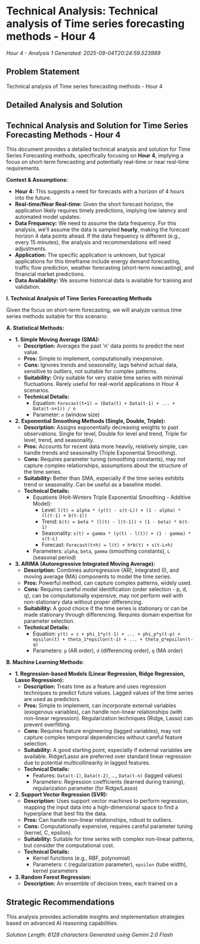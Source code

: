 # Technical Analysis: Technical analysis of Time series forecasting methods - Hour 4
*Hour 4 - Analysis 1*
*Generated: 2025-09-04T20:24:59.523989*

## Problem Statement
Technical analysis of Time series forecasting methods - Hour 4

## Detailed Analysis and Solution
## Technical Analysis and Solution for Time Series Forecasting Methods - Hour 4

This document provides a detailed technical analysis and solution for Time Series Forecasting methods, specifically focusing on **Hour 4**, implying a focus on short-term forecasting and potentially real-time or near real-time requirements.

**Context & Assumptions:**

*   **Hour 4:**  This suggests a need for forecasts with a horizon of 4 hours into the future.
*   **Real-time/Near Real-time:**  Given the short forecast horizon, the application likely requires timely predictions, implying low latency and automated model updates.
*   **Data Frequency:** We need to assume the data frequency. For this analysis, we'll assume the data is sampled **hourly**, making the forecast horizon 4 data points ahead. If the data frequency is different (e.g., every 15 minutes), the analysis and recommendations will need adjustments.
*   **Application:** The specific application is unknown, but typical applications for this timeframe include energy demand forecasting, traffic flow prediction, weather forecasting (short-term nowcasting), and financial market predictions.
*   **Data Availability:** We assume historical data is available for training and validation.

**I. Technical Analysis of Time Series Forecasting Methods**

Given the focus on short-term forecasting, we will analyze various time series methods suitable for this scenario:

**A. Statistical Methods:**

*   **1. Simple Moving Average (SMA):**
    *   **Description:** Averages the past 'n' data points to predict the next value.
    *   **Pros:** Simple to implement, computationally inexpensive.
    *   **Cons:**  Ignores trends and seasonality, lags behind actual data, sensitive to outliers, not suitable for complex patterns.
    *   **Suitability:**  Only suitable for very stable time series with minimal fluctuations.  Rarely useful for real-world applications in Hour 4 scenarios.
    *   **Technical Details:**
        *   Equation:  `Forecast(t+1) = (Data(t) + Data(t-1) + ... + Data(t-n+1)) / n`
        *   Parameter: `n` (window size)
*   **2. Exponential Smoothing Methods (Single, Double, Triple):**
    *   **Description:**  Assigns exponentially decreasing weights to past observations. Single for level, Double for level and trend, Triple for level, trend, and seasonality.
    *   **Pros:**  Accounts for recent data more heavily, relatively simple, can handle trends and seasonality (Triple Exponential Smoothing).
    *   **Cons:** Requires parameter tuning (smoothing constants), may not capture complex relationships, assumptions about the structure of the time series.
    *   **Suitability:**  Better than SMA, especially if the time series exhibits trend or seasonality.  Can be useful as a baseline model.
    *   **Technical Details:**
        *   Equations (Holt-Winters Triple Exponential Smoothing - Additive Model):
            *   Level:  `l(t) = alpha * (y(t) - s(t-L)) + (1 - alpha) * (l(t-1) + b(t-1))`
            *   Trend:  `b(t) = beta * (l(t) - l(t-1)) + (1 - beta) * b(t-1)`
            *   Seasonality: `s(t) = gamma * (y(t) - l(t)) + (1 - gamma) * s(t-L)`
            *   Forecast: `Forecast(t+h) = l(t) + h*b(t) + s(t-L+h)`
        *   Parameters: `alpha`, `beta`, `gamma` (smoothing constants), `L` (seasonal period)
*   **3. ARIMA (Autoregressive Integrated Moving Average):**
    *   **Description:**  Combines autoregressive (AR), integrated (I), and moving average (MA) components to model the time series.
    *   **Pros:**  Powerful method, can capture complex patterns, widely used.
    *   **Cons:** Requires careful model identification (order selection - p, d, q), can be computationally expensive, may not perform well with non-stationary data without proper differencing.
    *   **Suitability:**  A good choice if the time series is stationary or can be made stationary through differencing.  Requires domain expertise for parameter selection.
    *   **Technical Details:**
        *   Equation:  `y(t) = c + phi_1*y(t-1) + ... + phi_p*y(t-p) + epsilon(t) + theta_1*epsilon(t-1) + ... + theta_q*epsilon(t-q)`
        *   Parameters: `p` (AR order), `d` (differencing order), `q` (MA order)

**B. Machine Learning Methods:**

*   **1. Regression-based Models (Linear Regression, Ridge Regression, Lasso Regression):**
    *   **Description:**  Treats time as a feature and uses regression techniques to predict future values.  Lagged values of the time series are used as predictors.
    *   **Pros:**  Simple to implement, can incorporate external variables (exogenous variables), can handle non-linear relationships (with non-linear regression). Regularization techniques (Ridge, Lasso) can prevent overfitting.
    *   **Cons:**  Requires feature engineering (lagged variables), may not capture complex temporal dependencies without careful feature selection.
    *   **Suitability:**  A good starting point, especially if external variables are available.  Ridge/Lasso are preferred over standard linear regression due to potential multicollinearity in lagged features.
    *   **Technical Details:**
        *   Features: `Data(t-1)`, `Data(t-2)`, ..., `Data(t-n)` (lagged values)
        *   Parameters: Regression coefficients (learned during training), regularization parameter (for Ridge/Lasso)
*   **2. Support Vector Regression (SVR):**
    *   **Description:**  Uses support vector machines to perform regression, mapping the input data into a high-dimensional space to find a hyperplane that best fits the data.
    *   **Pros:**  Can handle non-linear relationships, robust to outliers.
    *   **Cons:**  Computationally expensive, requires careful parameter tuning (kernel, C, epsilon).
    *   **Suitability:**  Suitable for time series with complex non-linear patterns, but consider the computational cost.
    *   **Technical Details:**
        *   Kernel functions (e.g., RBF, polynomial)
        *   Parameters: `C` (regularization parameter), `epsilon` (tube width), kernel parameters
*   **3. Random Forest Regression:**
    *   **Description:**  An ensemble of decision trees, each trained on a

## Strategic Recommendations
This analysis provides actionable insights and implementation strategies
based on advanced AI reasoning capabilities.

*Solution Length: 6128 characters*
*Generated using Gemini 2.0 Flash*
